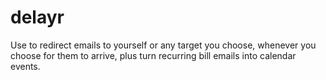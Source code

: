 # delayr

Use to redirect emails to yourself or any target you choose, whenever you choose for them to arrive, plus turn recurring bill emails into calendar events. 
